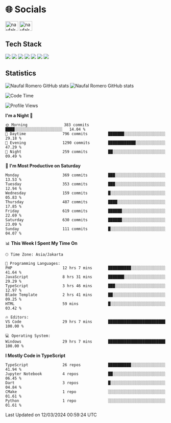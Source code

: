 <h1 align="">🌐 Socials</h1>
<p align="left">
<a href="https://linkedin.com/in/naufal-romero-putra-pratama-9ab816177/" target="blank"><img align="center" src="https://raw.githubusercontent.com/rahuldkjain/github-profile-readme-generator/master/src/images/icons/Social/linked-in-alt.svg" alt="naufalromero" height="30" width="40" /></a>
<a href="https://instagram.com/naufalromero" target="blank"><img align="center" src="https://raw.githubusercontent.com/rahuldkjain/github-profile-readme-generator/master/src/images/icons/Social/instagram.svg" alt="naufalromero" height="30" width="40" /></a>
</p>


<h2 align="">Tech Stack</h2>
<div align="">
  <img src="https://img.shields.io/badge/next.js-000000?style=for-the-badge&logo=nextdotjs&logoColor=white"/>
 <img src="https://img.shields.io/badge/typescript-%23007ACC.svg?style=for-the-badge&logo=typescript&logoColor=white"/>
 <img src="https://img.shields.io/badge/react-%2320232a.svg?style=for-the-badge&logo=react&logoColor=%2361DAFB"/>
 <img src="https://img.shields.io/badge/tailwindcss-%2338B2AC.svg?style=for-the-badge&logo=tailwind-css&logoColor=white"/>
 <img src="https://img.shields.io/badge/Prisma-3982CE?style=for-the-badge&logo=Prisma&logoColor=white"/>
 <img src="https://img.shields.io/badge/javascript-%23323330.svg?style=for-the-badge&logo=javascript&logoColor=%23F7DF1E"/>
 <img src="https://img.shields.io/badge/java-%23ED8B00.svg?style=for-the-badge&logo=openjdk&logoColor=white"/>
</div>


<h2 align="">Statistics</h2>
<div align="">
<img src="https://github-readme-stats-xi-nine-74.vercel.app/api?username=romves&show_icons=true&theme=tokyonight&include_all_commits=true&count_private=true" alt="Naufal Romero GitHub stats"/>
<img src="https://github-readme-stats-xi-nine-74.vercel.app/api/top-langs/?username=romves&theme=tokyonight&hide_border=false&include_all_commits=true&count_private=true&layout=compact" alt="Naufal Romero GitHub stats"/>
</div>

<!--START_SECTION:waka-->
![Code Time](http://img.shields.io/badge/Code%20Time-841%20hrs%2045%20mins-blue)

![Profile Views](http://img.shields.io/badge/Profile%20Views-18-blue)

**I'm a Night 🦉** 

```text
🌞 Morning                383 commits         ████░░░░░░░░░░░░░░░░░░░░░   14.04 % 
🌆 Daytime                796 commits         ███████░░░░░░░░░░░░░░░░░░   29.18 % 
🌃 Evening                1290 commits        ████████████░░░░░░░░░░░░░   47.29 % 
🌙 Night                  259 commits         ██░░░░░░░░░░░░░░░░░░░░░░░   09.49 % 
```
📅 **I'm Most Productive on Saturday** 

```text
Monday                   369 commits         ███░░░░░░░░░░░░░░░░░░░░░░   13.53 % 
Tuesday                  353 commits         ███░░░░░░░░░░░░░░░░░░░░░░   12.94 % 
Wednesday                159 commits         █░░░░░░░░░░░░░░░░░░░░░░░░   05.83 % 
Thursday                 487 commits         ████░░░░░░░░░░░░░░░░░░░░░   17.85 % 
Friday                   619 commits         ██████░░░░░░░░░░░░░░░░░░░   22.69 % 
Saturday                 630 commits         ██████░░░░░░░░░░░░░░░░░░░   23.09 % 
Sunday                   111 commits         █░░░░░░░░░░░░░░░░░░░░░░░░   04.07 % 
```


📊 **This Week I Spent My Time On** 

```text
🕑︎ Time Zone: Asia/Jakarta

💬 Programming Languages: 
PHP                      12 hrs 7 mins       ██████████░░░░░░░░░░░░░░░   41.64 % 
JavaScript               8 hrs 31 mins       ███████░░░░░░░░░░░░░░░░░░   29.29 % 
TypeScript               3 hrs 46 mins       ███░░░░░░░░░░░░░░░░░░░░░░   12.97 % 
Blade Template           2 hrs 41 mins       ██░░░░░░░░░░░░░░░░░░░░░░░   09.25 % 
HTML                     59 mins             █░░░░░░░░░░░░░░░░░░░░░░░░   03.42 % 

🔥 Editors: 
VS Code                  29 hrs 7 mins       █████████████████████████   100.00 % 

💻 Operating System: 
Windows                  29 hrs 7 mins       █████████████████████████   100.00 % 
```

**I Mostly Code in TypeScript** 

```text
TypeScript               26 repos            ██████████░░░░░░░░░░░░░░░   41.94 % 
Jupyter Notebook         4 repos             ██░░░░░░░░░░░░░░░░░░░░░░░   06.45 % 
Dart                     3 repos             █░░░░░░░░░░░░░░░░░░░░░░░░   04.84 % 
CMake                    1 repo              ░░░░░░░░░░░░░░░░░░░░░░░░░   01.61 % 
Python                   1 repo              ░░░░░░░░░░░░░░░░░░░░░░░░░   01.61 % 
```




 Last Updated on 12/03/2024 00:59:24 UTC
<!--END_SECTION:waka-->
